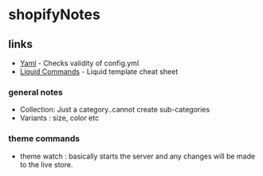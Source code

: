 # shopifyNotes

## links

- [Yaml](http://www.yamllint.com/) - Checks validity of config.yml
- [Liquid Commands](https://cheat.markdunkley.com/) - Liquid template cheat sheet

### general notes

- Collection: Just a category..cannot create sub-categories
- Variants : size, color etc

### theme commands

- theme watch : basically starts the server and any changes will be made to the live store.
